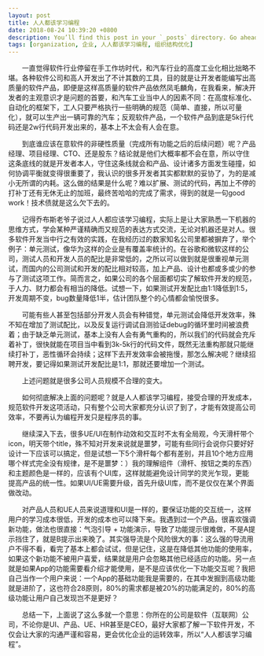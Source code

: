 ```yaml
---
layout: post
title: 人人都该学习编程
date: 2018-08-24 10:39:20 +0800
description: You’ll find this post in your `_posts` directory. Go ahead and edit it and re-build the site to see your changes. # Add post description (optional)
tags: [organization, 企业, 人人都该学习编程, 组织结构优化]
---
```


&emsp;&emsp;一直觉得软件行业停留在手工作坊时代，和汽车行业的高度工业化相比拙略不堪。各种软件公司和高人开发出了不计其数的工具，目的就是让开发者能编写出高质量的软件产品，即便是这样高质量的软件产品依然凤毛麟角，在我看来，解决开发者的主观意识才是问题的首要，和汽车工业当中人的因素不同：在高度标准化、自动化的框架下，工人只要严格执行一些明确的规范（简单、直接，所以可量化），就可以生产出一辆可靠的汽车；反观软件产品，一个软件产品到底是5k行代码还是2w行代码开发出来的，基本上不太会有人会在意。

&emsp;&emsp;到底谁应该在意软件的非硬性质量（完成所有功能之后的后续问题）呢？产品经理、项目经理、CTO、还是股东？结论就是他们大概率都不会在意，所以守住这条底线的就是开发者本人，守住这条线就会和产品、设计诸多方面发生碰撞，如何协调平衡就变得很重要了，我认识的很多开发者其实都默默的妥协了，为的是减小无所谓的内耗。这么做的结果是什么呢？难以扩展、测试的代码，再加上不停的打补丁还有无休无止的加班，最终苦哈哈的完成了需求，得到的就是一句good work！技术债就是这么欠下去的。

&emsp;&emsp;记得乔布斯老爷子说过人人都应该学习编程，实际上是让大家熟悉一下机器的思维方式，学会某种严谨精确而又规范的表达方式交流，无论对机器还是对人。很多软件开发当中行之有效的实践，在我经历过的数家知名公司里都被摒弃了，举个例子：单元测试，像华为这样的企业是有覆盖率统计的。在谷歌和微软这样的公司，测试人员和开发人员的配比是非常低的，之所以可以做到就是很重视单元测试，而国内的公司测试和开发的配比相对较高，加上产品、设计也都或多或少的参与了测试这项工作。简而言之，如果公司的各个层面都切实了解软件开发的规范，于人力、财力都会有相当的降低。试想一下，如果测试开发配比由1:1降低到1:5，开发周期不变，bug数量降低1半，估计团队整个的心情都会愉悦很多。

&emsp;&emsp;可能有些人甚至包括部分开发人员会有种错觉，单元测试会降低开发效率，殊不知在增加了测试配比，以及反复运行调试自测验证debug的循环里时间被浪费着；由于缺乏单元测试，基本上没有人会有勇气重构的，所以我们的代码就会充斥着补丁，很快就能在项目当中看到3k-5k行的代码文件，既然无法重构那就只能继续打补丁，恶性循环会持续；这样下去开发效率会被拖慢，那怎么解决呢？继续招聘开发，要记得如果测试开发配比是1:1，那就还要增加一个测试。

&emsp;&emsp;上述问题就是很多公司人员规模不合理的变大。

&emsp;&emsp;如何彻底解决上面的问题呢？就是人人都该学习编程，接受合理的开发成本，规范软件开发这项活动，只有整个公司大家都充分认识了到了，才能有效提高公司效率，不要再认为编程开发只是程序员的事。

&emsp;&emsp;继续深入下去，很多UE/UI在制作动效和交互时不太有全局观，今天滑杆带个icon，明天带个title，殊不知对开发来说就是噩梦，可能有些同行会说你只要好好设计一下应该可以搞定，但是试想一下5个滑杆每个都有差别，并且10个地方应用哪个样式完全没有规律，是不是噩梦：）我的理解组件（滑杆、按钮之类的东西）和主题颜色是一样的，应该有个UI库，这样就能避免设计同学的灵光乍现，更能提高产品的统一性。如果UI/UE需要升级，首先升级UI库，而不是仅仅在某个界面做改动。

&emsp;&emsp;对产品人员和UE人员来说道理和UI是一样的，要保证功能的交互统一，这样用户的学习成本很低，开发的成本也可以降下来。我遇到过一个产品，很喜欢强调新功能，做法也很直接：气泡引导 + 功能演示，导致了功能提示很难做，不是A提示挡住了，就是B提示出来晚了。其实强导流是个风险很大的事：这么强的导流用户不得不看，看完了基本上都会试试，但是记住，这是在降低其他功能的使用率，如果这个新功能不被用户喜爱，结果就是用户会忽略其他已经适应的功能。另一点就是如果App的功能需要看介绍才能使用，是不是应该优化一下功能交互呢？我把自己当作一个用户来说：一个App的基础功能我是需要的，在其中发掘到高级功能就是进阶了，这也符合28原则，80%的需求都是被20%的功能满足的，80%的高级功能让用户自己发现岂不是更好？

&emsp;&emsp;总结一下，上面说了这么多就一个意思：你所在的公司是软件（互联网）公司，不论你是UI、产品、UE、HR甚至是CEO，最好大家都了解一下软件开发，不仅会让大家的沟通严谨和容易，更会优化企业的运转效率，所以“人人都该学习编程”。
